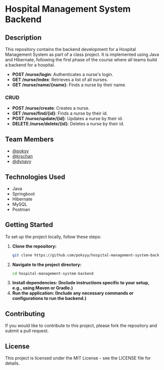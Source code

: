 # Hospital Management System Backend

## Description
This repository contains the backend development for a Hospital Management System as part of a class project. It is implemented using Java and Hibernate, following the first phase of the course where all teams build a backend for a hospital.

- **POST /nurse/login**: Authenticates a nurse's login.
- **GET /nurse/index**: Retrieves a list of all nurses.
- **GET /nurse/name/{name}**: Finds a nurse by their name.
### CRUD
- **POST /nurse/create**: Creates a nurse.
- **GET /nurse/find/{id}**: Finds a nurse by their id.
- **POST /nurse/update/{id}**: Updates a nurse by their id.
- **DELETE /nurse/delete/{id}**: Deletes a nurse by their id.

## Team Members
- [@poksy](https://github.com/poksyy)
- [@krschan](https://github.com/krschan)
- [@dynavy](https://github.com/dynavy)

## Technologies Used
- Java
- Springboot
- Hibernate
- MySQL
- Postman

## Getting Started
To set up the project locally, follow these steps:
1. **Clone the repository:**
   ```bash
   git clone https://github.com/poksyy/hospital-management-system-backend.git
2. **Navigate to the project directory:**
   ```bash
   cd hospital-management-system-backend
3. **Install dependencies: (Include instructions specific to your setup, e.g., using Maven or Gradle.)**
4. **Run the application: (Include any necessary commands or configurations to run the backend.)**

## Contributing
If you would like to contribute to this project, please fork the repository and submit a pull request.

## License
This project is licensed under the MIT License - see the LICENSE file for details.
